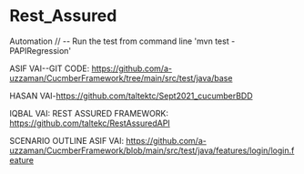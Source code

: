 # Rest_Assured
Automation
// -- Run the test from command line 'mvn test -PAPIRegression'
 

ASIF VAI--GIT CODE: https://github.com/a-uzzaman/CucmberFramework/tree/main/src/test/java/base

HASAN VAI-https://github.com/taltektc/Sept2021_cucumberBDD

IQBAL VAI: REST ASSURED FRAMEWORK:  
https://github.com/taltekc/RestAssuredAPI

SCENARIO OUTLINE ASIF VAI:
https://github.com/a-uzzaman/CucmberFramework/blob/main/src/test/java/features/login/login.feature

